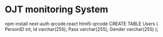 # OJT monitoring  System
 
npm install next-auth qrcode.react html5-qrcode
CREATE TABLE Users (
    PersonID int,
    Id varchar(255),
    Pass varchar(255),
    Gender varchar(255)
);